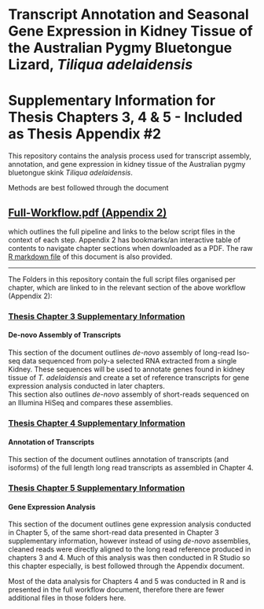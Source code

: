 # Transcript Annotation and Seasonal Gene Expression in Kidney Tissue of the Australian Pygmy Bluetongue Lizard, _Tiliqua adelaidensis_ 
# Supplementary Information for Thesis Chapters 3, 4 & 5 - Included as Thesis Appendix #2

This repository contains the analysis process used for transcript assembly, annotation, and gene expression in kidney tissue of the Australian pygmy bluetongue skink _Tiliqua adelaidensis_.  

Methods are best followed through the document  
## [Full-Workflow.pdf (Appendix 2)](https://github.com/Carmel-src/T.adelaidensis_SuppInfo/blob/main/Appendix-2_V.2022-10.pdf)
which outlines the full pipeline and links to the below script files in the context of each step. Appendix 2 has bookmarks/an interactive table of contents to navigate chapter sections when downloaded as a PDF. The raw [R markdown file](https://github.com/Carmel-src/T.adelaidensis_SuppInfo/blob/main/Appendix-2_V.2022-10.Rmd) of this document is also provided.

***

The Folders in this repository contain the full script files organised per chapter, which are linked to in the relevant section of the above workflow (Appendix 2):

### [Thesis Chapter 3 Supplementary Information](https://github.com/Carmel-src/T.adelaidensis_SuppInfo/tree/main/Chapter%203%20-%20Assembly)
#### De-novo Assembly of Transcripts

This section of the document outlines _de-novo_ assembly of long-read Iso-seq data sequenced from poly-a selected RNA extracted from a single Kidney. These sequences will be used to annotate genes found in kidney tissue of _T. adelaidensis_ and create a set of reference transcripts for gene expression analysis conducted in later chapters.  
This section also outlines _de-novo_ assembly of short-reads sequenced on an Illumina HiSeq and compares these assemblies.  

### [Thesis Chapter 4 Supplementary Information](https://github.com/Carmel-src/T.adelaidensis_SuppInfo/tree/main/Chapter%204%20-%20Annotation)
#### Annotation of Transcripts

This section of the document outlines annotation of transcripts (and isoforms) of the full length long read transcripts as assembled in Chapter 4.  

### [Thesis Chapter 5 Supplementary Information](https://github.com/Carmel-src/T.adelaidensis_SuppInfo/tree/main/Chapter%205%20-%20Gene%20Expression)
#### Gene Expression Analysis

This section of the document outlines gene expression analysis conducted in Chapter 5, of the same short-read data presented in Chapter 3 supplementary information, however instead of using _de-novo_ assemblies, cleaned reads were directly aligned to the long read reference produced in chapters 3 and 4. Much of this analysis was then conducted in R Studio so this chapter especially, is best followed through the Appendix document.


Most of the data analysis for Chapters 4 and 5 was conducted in R and is presented in the full workflow document, therefore there are fewer additional files in those folders here.
